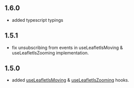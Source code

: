 
## 1.6.0

- added typescript typings

## 1.5.1

- fix unsubscribing from events in useLeafletIsMoving & useLeafletIsZooming implementation.

## 1.5.0

- added [useLeafletIsMoving](README.md#useleafletismoving) & [useLeafletIsZooming](README.md#useleafletiszooming) hooks.
